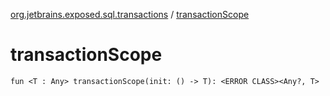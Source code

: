 [org.jetbrains.exposed.sql.transactions](index.md) / [transactionScope](.)

# transactionScope

`fun <T : Any> transactionScope(init: () -> T): <ERROR CLASS><Any?, T>`